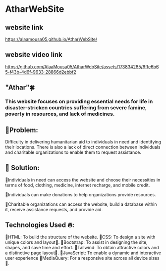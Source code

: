 # AtharWebSite
## website link
https://alaamousa05.github.io/AtharWebSite/
## website video link 
https://github.com/AlaaMousa05/AtharWebSite/assets/173834285/6ffe6b65-f43b-4d6f-9633-28866d2ebbf2

## "Athar"🍀 
### This website focuses on providing essential needs for life in disaster-stricken countries suffering from severe famine, poverty in resources, and lack of medicines.

## 💬Problem: 

Difficulty in delivering humanitarian aid to individuals in need and identifying their locations. There is also a lack of direct connection between individuals and charitable organizations to enable them to request assistance.

## 💭 Solution:

🧨Individuals in need can access the website and choose their necessities in terms of food, clothing, medicine, internet recharge, and mobile credit.

🧨Individuals can make donations to help organizations provide resources.

🧨Charitable organizations can access the website, build a database within it, receive assistance requests, and provide aid.

## Technologies Used 🔥:

🔹HTML: To build the structure of the website.
🔹CSS: To design a site with unique colors and layout🎨.
🔹Bootstrap: To assist in designing the site, shapes, and save time and effort.
🔹Tailwind: To obtain attractive colors and a distinctive page layout🎨.
🔹JavaScript​: To enable a dynamic and interactive user experience
🔹MediaQuery: For a responsive site across all device sizes📱.



